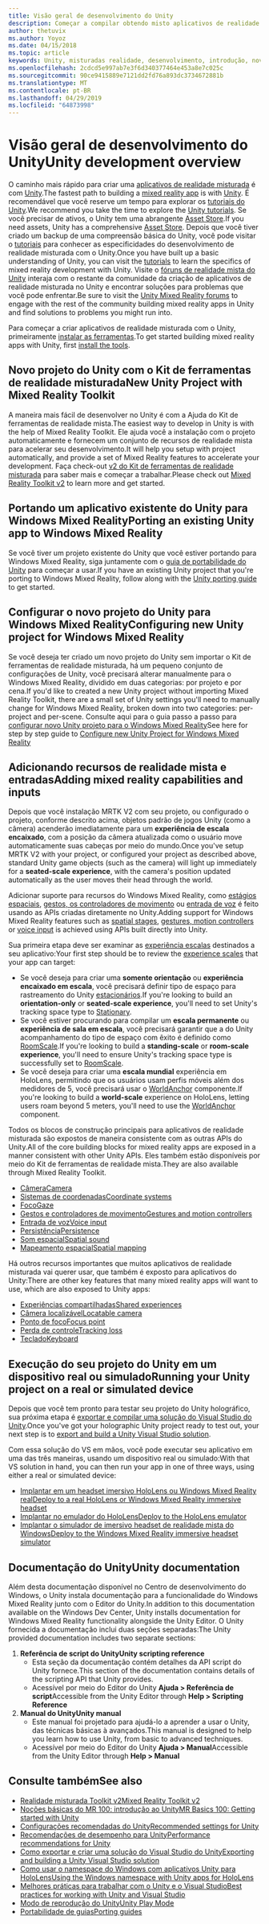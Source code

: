 ```yaml
---
title: Visão geral de desenvolvimento do Unity
description: Começar a compilar obtendo misto aplicativos de realidade no Unity.
author: thetuvix
ms.author: Yoyoz
ms.date: 04/15/2018
ms.topic: article
keywords: Unity, misturadas realidade, desenvolvimento, introdução, novo projeto, portabilidade, funcionalidade, câmera, simulação, emulação, documentação
ms.openlocfilehash: 2cdcd5e997ab7e3f6d340377464e453a8e7c025c
ms.sourcegitcommit: 90ce9415889e7121dd2fd76a893dc3734672881b
ms.translationtype: MT
ms.contentlocale: pt-BR
ms.lasthandoff: 04/29/2019
ms.locfileid: "64873998"
---
```

# <a name="unity-development-overview"></a><span data-ttu-id="7eac1-104">Visão geral de desenvolvimento do Unity</span><span class="sxs-lookup"><span data-stu-id="7eac1-104">Unity development overview</span></span>

<span data-ttu-id="7eac1-105">O caminho mais rápido para criar uma [aplicativos de realidade misturada](app-views.md) é com [Unity](http://aka.ms/HoloLensUnity).</span><span class="sxs-lookup"><span data-stu-id="7eac1-105">The fastest path to building a [mixed reality app](app-views.md) is with [Unity](http://aka.ms/HoloLensUnity).</span></span> <span data-ttu-id="7eac1-106">É recomendável que você reserve um tempo para explorar os [tutoriais do Unity](https://unity3d.com/learn/tutorials).</span><span class="sxs-lookup"><span data-stu-id="7eac1-106">We recommend you take the time to explore the [Unity tutorials](https://unity3d.com/learn/tutorials).</span></span> <span data-ttu-id="7eac1-107">Se você precisar de ativos, o Unity tem uma abrangente [Asset Store](https://www.assetstore.unity3d.com/).</span><span class="sxs-lookup"><span data-stu-id="7eac1-107">If you need assets, Unity has a comprehensive [Asset Store](https://www.assetstore.unity3d.com/).</span></span> <span data-ttu-id="7eac1-108">Depois que você tiver criado um backup de uma compreensão básica do Unity, você pode visitar o [tutoriais](tutorials.md) para conhecer as especificidades do desenvolvimento de realidade misturada com o Unity.</span><span class="sxs-lookup"><span data-stu-id="7eac1-108">Once you have built up a basic understanding of Unity, you can visit the [tutorials](tutorials.md) to learn the specifics of mixed reality development with Unity.</span></span> <span data-ttu-id="7eac1-109">Visite o [fóruns de realidade mista do Unity](http://forum.unity3d.com/forums/hololens.102/) interaja com o restante da comunidade da criação de aplicativos de realidade misturada no Unity e encontrar soluções para problemas que você pode enfrentar.</span><span class="sxs-lookup"><span data-stu-id="7eac1-109">Be sure to visit the [Unity Mixed Reality forums](http://forum.unity3d.com/forums/hololens.102/) to engage with the rest of the community building mixed reality apps in Unity and find solutions to problems you might run into.</span></span>


<span data-ttu-id="7eac1-110">Para começar a criar aplicativos de realidade misturada com o Unity, primeiramente [instalar as ferramentas](install-the-tools.md).</span><span class="sxs-lookup"><span data-stu-id="7eac1-110">To get started building mixed reality apps with Unity, first [install the tools](install-the-tools.md).</span></span> 

## <a name="new-unity-project-with-mixed-reality-toolkit"></a><span data-ttu-id="7eac1-111">Novo projeto do Unity com o Kit de ferramentas de realidade misturada</span><span class="sxs-lookup"><span data-stu-id="7eac1-111">New Unity Project with Mixed Reality Toolkit</span></span> 

<span data-ttu-id="7eac1-112">A maneira mais fácil de desenvolver no Unity é com a Ajuda do Kit de ferramentas de realidade mista.</span><span class="sxs-lookup"><span data-stu-id="7eac1-112">The easiest way to develop in Unity is with the help of Mixed Reality Toolkit.</span></span> <span data-ttu-id="7eac1-113">Ele ajuda você a instalação com o projeto automaticamente e fornecem um conjunto de recursos de realidade mista para acelerar seu desenvolvimento.</span><span class="sxs-lookup"><span data-stu-id="7eac1-113">It will help you setup with project automatically, and provide a set of Mixed Reality features to accelerate your development.</span></span> <span data-ttu-id="7eac1-114">Faça check-out [v2 do Kit de ferramentas de realidade misturada](mrtk-getting-started.md) para saber mais e começar a trabalhar.</span><span class="sxs-lookup"><span data-stu-id="7eac1-114">Please check out [Mixed Reality Toolkit v2](mrtk-getting-started.md) to learn more and get started.</span></span> 

## <a name="porting-an-existing-unity-app-to-windows-mixed-reality"></a><span data-ttu-id="7eac1-115">Portando um aplicativo existente do Unity para Windows Mixed Reality</span><span class="sxs-lookup"><span data-stu-id="7eac1-115">Porting an existing Unity app to Windows Mixed Reality</span></span>

<span data-ttu-id="7eac1-116">Se você tiver um projeto existente do Unity que você estiver portando para Windows Mixed Reality, siga juntamente com o [guia de portabilidade do Unity](porting-guides.md) para começar a usar.</span><span class="sxs-lookup"><span data-stu-id="7eac1-116">If you have an existing Unity project that you're porting to Windows Mixed Reality, follow along with the [Unity porting guide](porting-guides.md) to get started.</span></span>

## <a name="configuring-new-unity-project-for-windows-mixed-reality"></a><span data-ttu-id="7eac1-117">Configurar o novo projeto do Unity para Windows Mixed Reality</span><span class="sxs-lookup"><span data-stu-id="7eac1-117">Configuring new Unity project for Windows Mixed Reality</span></span>

<span data-ttu-id="7eac1-118">Se você deseja ter criado um novo projeto do Unity sem importar o Kit de ferramentas de realidade misturada, há um pequeno conjunto de configurações de Unity, você precisará alterar manualmente para o Windows Mixed Reality, dividido em duas categorias: por projeto e por cena.</span><span class="sxs-lookup"><span data-stu-id="7eac1-118">If you'd like to created a new Unity project without importing Mixed Reality Toolkit, there are a small set of Unity settings you'll need to manually change for Windows Mixed Reality, broken down into two categories: per-project and per-scene.</span></span> <span data-ttu-id="7eac1-119">Consulte aqui para o guia passo a passo para [configurar novo Unity projeto para o Windows Mixed Reality](Configure-Unity-Project.md)</span><span class="sxs-lookup"><span data-stu-id="7eac1-119">See here for step by step guide to [Configure new Unity Project for Windows Mixed Reality](Configure-Unity-Project.md)</span></span>

## <a name="adding-mixed-reality-capabilities-and-inputs"></a><span data-ttu-id="7eac1-120">Adicionando recursos de realidade mista e entradas</span><span class="sxs-lookup"><span data-stu-id="7eac1-120">Adding mixed reality capabilities and inputs</span></span>

<span data-ttu-id="7eac1-121">Depois que você instalação MRTK V2 com seu projeto, ou configurado o projeto, conforme descrito acima, objetos padrão de jogos Unity (como a câmera) acenderão imediatamente para um **experiência de escala encaixado**, com a posição da câmera atualizada como o usuário move automaticamente suas cabeças por meio do mundo.</span><span class="sxs-lookup"><span data-stu-id="7eac1-121">Once you've setup MRTK V2 with your project, or configured your project as described above, standard Unity game objects (such as the camera) will light up immediately for a **seated-scale experience**, with the camera's position updated automatically as the user moves their head through the world.</span></span>

<span data-ttu-id="7eac1-122">Adicionar suporte para recursos do Windows Mixed Reality, como [estágios espaciais](coordinate-systems.md#spatial-coordinate-systems), [gestos, os controladores de movimento](gestures-and-motion-controllers-in-unity.md) ou [entrada de voz](voice-input-in-unity.md) é feito usando as APIs criadas diretamente no Unity.</span><span class="sxs-lookup"><span data-stu-id="7eac1-122">Adding support for Windows Mixed Reality features such as [spatial stages](coordinate-systems.md#spatial-coordinate-systems), [gestures, motion controllers](gestures-and-motion-controllers-in-unity.md) or [voice input](voice-input-in-unity.md) is achieved using APIs built directly into Unity.</span></span> 

<span data-ttu-id="7eac1-123">Sua primeira etapa deve ser examinar as [experiência escalas](coordinate-systems.md) destinados a seu aplicativo:</span><span class="sxs-lookup"><span data-stu-id="7eac1-123">Your first step should be to review the [experience scales](coordinate-systems.md) that your app can target:</span></span>
* <span data-ttu-id="7eac1-124">Se você deseja para criar uma **somente orientação** ou **experiência encaixado em escala**, você precisará definir tipo de espaço para rastreamento do Unity [estacionários](coordinate-systems-in-unity.md#building-an-orientation-only-or-seated-scale-experience).</span><span class="sxs-lookup"><span data-stu-id="7eac1-124">If you're looking to build an **orientation-only** or **seated-scale experience**, you'll need to set Unity's tracking space type to [Stationary](coordinate-systems-in-unity.md#building-an-orientation-only-or-seated-scale-experience).</span></span>
* <span data-ttu-id="7eac1-125">Se você estiver procurando para compilar um **escala permanente** ou **experiência de sala em escala**, você precisará garantir que a do Unity acompanhamento do tipo de espaço com êxito é definido como [RoomScale](coordinate-systems-in-unity.md#building-an-orientation-only-or-seated-scale-experience).</span><span class="sxs-lookup"><span data-stu-id="7eac1-125">If you're looking to build a **standing-scale** or **room-scale experience**, you'll need to ensure Unity's tracking space type is successfully set to [RoomScale](coordinate-systems-in-unity.md#building-an-orientation-only-or-seated-scale-experience).</span></span>
* <span data-ttu-id="7eac1-126">Se você deseja para criar uma **escala mundial** experiência em HoloLens, permitindo que os usuários usam perfis móveis além dos medidores de 5, você precisará usar o [WorldAnchor](coordinate-systems-in-unity.md#building-a-world-scale-experience) componente.</span><span class="sxs-lookup"><span data-stu-id="7eac1-126">If you're looking to build a **world-scale** experience on HoloLens, letting users roam beyond 5 meters, you'll need to use the [WorldAnchor](coordinate-systems-in-unity.md#building-a-world-scale-experience) component.</span></span>

<span data-ttu-id="7eac1-127">Todos os blocos de construção principais para aplicativos de realidade misturada são expostos de maneira consistente com as outras APIs do Unity.</span><span class="sxs-lookup"><span data-stu-id="7eac1-127">All of the core building blocks for mixed reality apps are exposed in a manner consistent with other Unity APIs.</span></span> <span data-ttu-id="7eac1-128">Eles também estão disponíveis por meio do Kit de ferramentas de realidade mista.</span><span class="sxs-lookup"><span data-stu-id="7eac1-128">They are also available through Mixed Reality Toolkit.</span></span>
* [<span data-ttu-id="7eac1-129">Câmera</span><span class="sxs-lookup"><span data-stu-id="7eac1-129">Camera</span></span>](camera-in-unity.md)
* [<span data-ttu-id="7eac1-130">Sistemas de coordenadas</span><span class="sxs-lookup"><span data-stu-id="7eac1-130">Coordinate systems</span></span>](coordinate-systems-in-unity.md)
* [<span data-ttu-id="7eac1-131">Foco</span><span class="sxs-lookup"><span data-stu-id="7eac1-131">Gaze</span></span>](gaze-in-unity.md)
* [<span data-ttu-id="7eac1-132">Gestos e controladores de movimento</span><span class="sxs-lookup"><span data-stu-id="7eac1-132">Gestures and motion controllers</span></span>](gestures-and-motion-controllers-in-unity.md)
* [<span data-ttu-id="7eac1-133">Entrada de voz</span><span class="sxs-lookup"><span data-stu-id="7eac1-133">Voice input</span></span>](voice-input-in-unity.md)
* [<span data-ttu-id="7eac1-134">Persistência</span><span class="sxs-lookup"><span data-stu-id="7eac1-134">Persistence</span></span>](persistence-in-unity.md)
* [<span data-ttu-id="7eac1-135">Som espacial</span><span class="sxs-lookup"><span data-stu-id="7eac1-135">Spatial sound</span></span>](spatial-sound-in-unity.md)
* [<span data-ttu-id="7eac1-136">Mapeamento espacial</span><span class="sxs-lookup"><span data-stu-id="7eac1-136">Spatial mapping</span></span>](spatial-mapping-in-unity.md)

<span data-ttu-id="7eac1-137">Há outros recursos importantes que muitos aplicativos de realidade misturada vai querer usar, que também é exposto para aplicativos do Unity:</span><span class="sxs-lookup"><span data-stu-id="7eac1-137">There are other key features that many mixed reality apps will want to use, which are also exposed to Unity apps:</span></span>
* [<span data-ttu-id="7eac1-138">Experiências compartilhadas</span><span class="sxs-lookup"><span data-stu-id="7eac1-138">Shared experiences</span></span>](shared-experiences-in-unity.md)
* [<span data-ttu-id="7eac1-139">Câmera localizável</span><span class="sxs-lookup"><span data-stu-id="7eac1-139">Locatable camera</span></span>](locatable-camera-in-unity.md)
* [<span data-ttu-id="7eac1-140">Ponto de foco</span><span class="sxs-lookup"><span data-stu-id="7eac1-140">Focus point</span></span>](focus-point-in-unity.md)
* [<span data-ttu-id="7eac1-141">Perda de controle</span><span class="sxs-lookup"><span data-stu-id="7eac1-141">Tracking loss</span></span>](tracking-loss-in-unity.md)
* [<span data-ttu-id="7eac1-142">Teclado</span><span class="sxs-lookup"><span data-stu-id="7eac1-142">Keyboard</span></span>](keyboard-input-in-unity.md)

## <a name="running-your-unity-project-on-a-real-or-simulated-device"></a><span data-ttu-id="7eac1-143">Execução do seu projeto do Unity em um dispositivo real ou simulado</span><span class="sxs-lookup"><span data-stu-id="7eac1-143">Running your Unity project on a real or simulated device</span></span>

<span data-ttu-id="7eac1-144">Depois que você tem pronto para testar seu projeto do Unity holográfico, sua próxima etapa é [exportar e compilar uma solução do Visual Studio do Unity](exporting-and-building-a-unity-visual-studio-solution.md).</span><span class="sxs-lookup"><span data-stu-id="7eac1-144">Once you've got your holographic Unity project ready to test out, your next step is to [export and build a Unity Visual Studio solution](exporting-and-building-a-unity-visual-studio-solution.md).</span></span>

<span data-ttu-id="7eac1-145">Com essa solução do VS em mãos, você pode executar seu aplicativo em uma das três maneiras, usando um dispositivo real ou simulado:</span><span class="sxs-lookup"><span data-stu-id="7eac1-145">With that VS solution in hand, you can then run your app in one of three ways, using either a real or simulated device:</span></span>
* [<span data-ttu-id="7eac1-146">Implantar em um headset imersivo HoloLens ou Windows Mixed Reality real</span><span class="sxs-lookup"><span data-stu-id="7eac1-146">Deploy to a real HoloLens or Windows Mixed Reality immersive headset</span></span>](using-visual-studio.md)
* [<span data-ttu-id="7eac1-147">Implantar no emulador do HoloLens</span><span class="sxs-lookup"><span data-stu-id="7eac1-147">Deploy to the HoloLens emulator</span></span>](using-the-hololens-emulator.md)
* [<span data-ttu-id="7eac1-148">Implantar o simulador de imersivo headset de realidade mista do Windows</span><span class="sxs-lookup"><span data-stu-id="7eac1-148">Deploy to the Windows Mixed Reality immersive headset simulator</span></span>](using-the-windows-mixed-reality-simulator.md)

## <a name="unity-documentation"></a><span data-ttu-id="7eac1-149">Documentação do Unity</span><span class="sxs-lookup"><span data-stu-id="7eac1-149">Unity documentation</span></span>

<span data-ttu-id="7eac1-150">Além desta documentação disponível no Centro de desenvolvimento do Windows, o Unity instala documentação para a funcionalidade do Windows Mixed Reality junto com o Editor do Unity.</span><span class="sxs-lookup"><span data-stu-id="7eac1-150">In addition to this documentation available on the Windows Dev Center, Unity installs documentation for Windows Mixed Reality functionality alongside the Unity Editor.</span></span> <span data-ttu-id="7eac1-151">O Unity fornecida a documentação inclui duas seções separadas:</span><span class="sxs-lookup"><span data-stu-id="7eac1-151">The Unity provided documentation includes two separate sections:</span></span>
1. <span data-ttu-id="7eac1-152">**Referência de script do Unity**</span><span class="sxs-lookup"><span data-stu-id="7eac1-152">**Unity scripting reference**</span></span>
    * <span data-ttu-id="7eac1-153">Esta seção da documentação contém detalhes da API script do Unity fornece.</span><span class="sxs-lookup"><span data-stu-id="7eac1-153">This section of the documentation contains details of the scripting API that Unity provides.</span></span>
    * <span data-ttu-id="7eac1-154">Acessível por meio do Editor do Unity **Ajuda > Referência de script**</span><span class="sxs-lookup"><span data-stu-id="7eac1-154">Accessible from the Unity Editor through **Help > Scripting Reference**</span></span>
2. <span data-ttu-id="7eac1-155">**Manual do Unity**</span><span class="sxs-lookup"><span data-stu-id="7eac1-155">**Unity manual**</span></span>
    * <span data-ttu-id="7eac1-156">Este manual foi projetado para ajudá-lo a aprender a usar o Unity, das técnicas básicas à avançados.</span><span class="sxs-lookup"><span data-stu-id="7eac1-156">This manual is designed to help you learn how to use Unity, from basic to advanced techniques.</span></span>
    * <span data-ttu-id="7eac1-157">Acessível por meio do Editor do Unity **Ajuda > Manual**</span><span class="sxs-lookup"><span data-stu-id="7eac1-157">Accessible from the Unity Editor through **Help > Manual**</span></span>

## <a name="see-also"></a><span data-ttu-id="7eac1-158">Consulte também</span><span class="sxs-lookup"><span data-stu-id="7eac1-158">See also</span></span>
* [<span data-ttu-id="7eac1-159">Realidade misturada Toolkit v2</span><span class="sxs-lookup"><span data-stu-id="7eac1-159">Mixed Reality Toolkit v2</span></span>](mrtk-getting-started.md)
* [<span data-ttu-id="7eac1-160">Noções básicas do MR 100: introdução ao Unity</span><span class="sxs-lookup"><span data-stu-id="7eac1-160">MR Basics 100: Getting started with Unity</span></span>](holograms-100.md)
* [<span data-ttu-id="7eac1-161">Configurações recomendadas do Unity</span><span class="sxs-lookup"><span data-stu-id="7eac1-161">Recommended settings for Unity</span></span>](recommended-settings-for-unity.md)
* [<span data-ttu-id="7eac1-162">Recomendações de desempenho para Unity</span><span class="sxs-lookup"><span data-stu-id="7eac1-162">Performance recommendations for Unity</span></span>](performance-recommendations-for-unity.md)
* [<span data-ttu-id="7eac1-163">Como exportar e criar uma solução do Visual Studio do Unity</span><span class="sxs-lookup"><span data-stu-id="7eac1-163">Exporting and building a Unity Visual Studio solution</span></span>](exporting-and-building-a-unity-visual-studio-solution.md)
* [<span data-ttu-id="7eac1-164">Como usar o namespace do Windows com aplicativos Unity para HoloLens</span><span class="sxs-lookup"><span data-stu-id="7eac1-164">Using the Windows namespace with Unity apps for HoloLens</span></span>](using-the-windows-namespace-with-unity-apps-for-hololens.md)
* [<span data-ttu-id="7eac1-165">Melhores práticas para trabalhar com o Unity e o Visual Studio</span><span class="sxs-lookup"><span data-stu-id="7eac1-165">Best practices for working with Unity and Visual Studio</span></span>](best-practices-for-working-with-unity-and-visual-studio.md)
* [<span data-ttu-id="7eac1-166">Modo de reprodução do Unity</span><span class="sxs-lookup"><span data-stu-id="7eac1-166">Unity Play Mode</span></span>](unity-play-mode.md)
* [<span data-ttu-id="7eac1-167">Portabilidade de guias</span><span class="sxs-lookup"><span data-stu-id="7eac1-167">Porting guides</span></span>](porting-guides.md)
